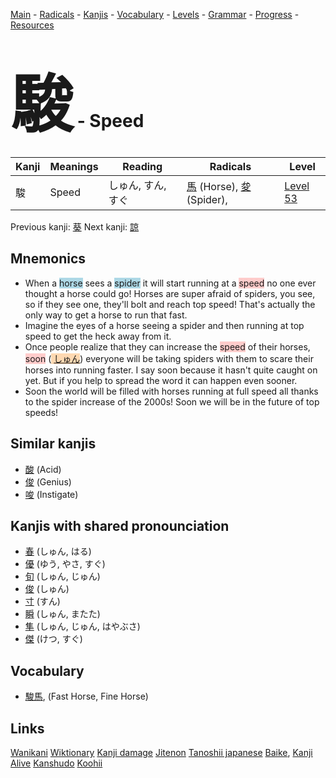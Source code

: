 <style> bigfont {font-size: 100px}</style>
[Main](../README.md) -
[Radicals](../radicals.md) -
[Kanjis](../kanjis.md) -
[Vocabulary](../vocabulary.md) -
[Levels](../levels.md) -
[Grammar](../grammar.md) - 
[Progress](../progress.md) -
[Resources](../resources.md)
# <bigfont> 駿</bigfont> - Speed 

| Kanji | Meanings | Reading | Radicals | Level |
| --- | --- | --- | --- | --- |
| 駿 | Speed | しゅん, すん, すぐ | [馬](../radicals/馬.md) (Horse), [夋](../radicals/夋.md) (Spider),  | [Level 53](../levels/wk_level53.md) |

Previous kanji: [葵](葵.md) Next kanji: [諒](諒.md) 

## Mnemonics
 * When a <span style="background-color:#ADD8E6"> horse</span> sees a <span style="background-color:#ADD8E6"> spider</span> it will start running at a <span style="background-color:#ffcccb"> speed</span> no one ever thought a horse could go! Horses are super afraid of spiders, you see, so if they see one, they'll bolt and reach top speed! That's actually the only way to get a horse to run that fast. 
* Imagine the eyes of a horse seeing a spider and then running at top speed to get the heck away from it.
* Once people realize that they can increase the <span style="background-color:#ffcccb"> speed</span> of their horses, <span style="background-color:#ffcccb"> soon</span> (<span style="background-color:#fed8b1"> [しゅん](https://jisho.org/search/しゅん)</span>) everyone will be taking spiders with them to scare their horses into running faster. I say soon because it hasn't quite caught on yet. But if you help to spread the word it can happen even sooner.
* Soon the world will be filled with horses running at full speed all thanks to the spider increase of the 2000s! Soon we will be in the future of top speeds!


## Similar kanjis
 * [酸](酸.md) (Acid)
* [俊](俊.md) (Genius)
* [唆](唆.md) (Instigate)



## Kanjis with shared pronounciation
 * [春](春.md) (しゅん, はる)
* [優](優.md) (ゆう, やさ, すぐ)
* [旬](旬.md) (しゅん, じゅん)
* [俊](俊.md) (しゅん)
* [寸](寸.md) (すん)
* [瞬](瞬.md) (しゅん, またた)
* [隼](隼.md) (しゅん, じゅん, はやぶさ)
* [傑](傑.md) (けつ, すぐ)



## Vocabulary
 * [駿馬](../vocabulary/駿.md), (Fast Horse, Fine Horse)




## Links 


[Wanikani](https://www.wanikani.com/kanji/駿)
[Wiktionary](https://en.wiktionary.org/wiki/駿)
[Kanji damage](http://www.kanjidamage.com/kanji/search?utf8=✓&q=駿)
[Jitenon](https://jitenon.com/kanji/駿)
[Tanoshii japanese](https://www.tanoshiijapanese.com/dictionary/kanji.cfm?k=駿)
[Baike](https://baike.baidu.com/item/駿),
[Kanji Alive](https://app.kanjialive.com/駿)
[Kanshudo](https://www.kanshudo.com/searchmn?q=駿)
[Koohii](https://kanji.koohii.com/study/kanji/駿)
